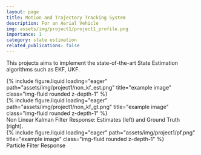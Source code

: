 ```yaml
---
layout: page
title: Motion and Trajectory Tracking System
description: For an Aerial Vehicle 
img: assets/img/project1/project1_profile.png
importance: 1
category: state estimation
related_publications: false
---
```


This projects aims to implement the state-of-the-art State Estimation algorithms such as EKF, UKF.


<div class="row">
    <div class="col-sm mt-3 mt-md-0">
        {% include figure.liquid loading="eager" path="assets/img/project1/non_kf_est.png" title="example image" class="img-fluid rounded z-depth-1" %}
    </div>
    <div class="col-sm mt-3 mt-md-0">
        {% include figure.liquid loading="eager" path="assets/img/project1/non_kf_gt.png" title="example image" class="img-fluid rounded z-depth-1" %}
    </div>
</div>
<div class="caption">
    Non Linear Kalman Filter Response: Estimates (left) and Ground Truth (right).
</div>
<div class="row">
    <div class="col-sm mt-3 mt-md-0">
        {% include figure.liquid loading="eager" path="assets/img/project1/pf.png" title="example image" class="img-fluid rounded z-depth-1" %}
    </div>
</div>
<div class="caption">
    Particle Filter Response
</div>

